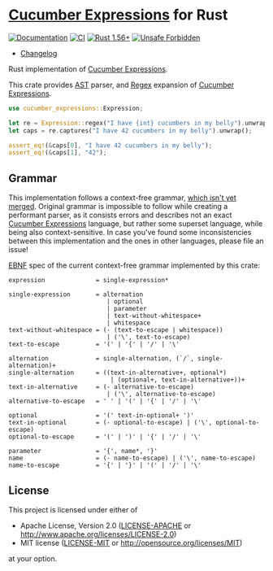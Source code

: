 [Cucumber Expressions] for Rust
===============================

[![Documentation](https://docs.rs/cucumber-expressions/badge.svg)](https://docs.rs/cucumber-expressions)
[![CI](https://github.com/cucumber-rs/cucumber-expressions/workflows/CI/badge.svg?branch=master "CI")](https://github.com/cucumber-rs/cucumber-expressions/actions?query=workflow%3ACI+branch%3Amaster)
[![Rust 1.56+](https://img.shields.io/badge/rustc-1.56+-lightgray.svg "Rust 1.56+")](https://blog.rust-lang.org/2021/10/21/Rust-1.56.0.html)
[![Unsafe Forbidden](https://img.shields.io/badge/unsafe-forbidden-success.svg)](https://github.com/rust-secure-code/safety-dance)

- [Changelog](https://github.com/cucumber-rs/cucumber-expressions/blob/main/CHANGELOG.md)

Rust implementation of [Cucumber Expressions].

This crate provides [AST] parser, and [Regex] expansion of [Cucumber Expressions].

```rust
use cucumber_expressions::Expression;

let re = Expression::regex("I have {int} cucumbers in my belly").unwrap();
let caps = re.captures("I have 42 cucumbers in my belly").unwrap();

assert_eq!(&caps[0], "I have 42 cucumbers in my belly");
assert_eq!(&caps[1], "42");
```




## Grammar

This implementation follows a context-free grammar, [which isn't yet merged][1]. Original grammar is impossible to follow while creating a performant parser, as it consists errors and describes not an exact [Cucumber Expressions] language, but rather some superset language, while being also context-sensitive. In case you've found some inconsistencies between this implementation and the ones in other languages, please file an issue! 

[EBNF] spec of the current context-free grammar implemented by this crate:
```ebnf
expression              = single-expression*

single-expression       = alternation
                           | optional
                           | parameter
                           | text-without-whitespace+
                           | whitespace
text-without-whitespace = (- (text-to-escape | whitespace))
                           | ('\', text-to-escape)
text-to-escape          = '(' | '{' | '/' | '\'

alternation             = single-alternation, (`/`, single-alternation)+
single-alternation      = ((text-in-alternative+, optional*)
                            | (optional+, text-in-alternative+))+
text-in-alternative     = (- alternative-to-escape)
                           | ('\', alternative-to-escape)
alternative-to-escape   = ' ' | '(' | '{' | '/' | '\'

optional                = '(' text-in-optional+ ')'
text-in-optional        = (- optional-to-escape) | ('\', optional-to-escape)
optional-to-escape      = '(' | ')' | '{' | '/' | '\'

parameter               = '{', name*, '}'
name                    = (- name-to-escape) | ('\', name-to-escape)
name-to-escape          = '{' | '}' | '(' | '/' | '\'
```




## License

This project is licensed under either of

* Apache License, Version 2.0 ([LICENSE-APACHE](https://github.com/cucumber-rs/cucumber-expressions/blob/main/LICENSE-APACHE) or <http://www.apache.org/licenses/LICENSE-2.0>)
* MIT license ([LICENSE-MIT](https://github.com/cucumber-rs/cucumber-expressions/blob/main/LICENSE-MIT) or <http://opensource.org/licenses/MIT>)

at your option.




[AST]: https://en.wikipedia.org/wiki/Abstract_syntax_tree
[Cucumber Expressions]: https://github.com/cucumber/cucumber-expressions#readme
[EBNF]: https://en.wikipedia.org/wiki/Extended_Backus–Naur_form
[Regex]: https://docs.rs/regex/

[1]: https://github.com/cucumber/cucumber-expressions/issues/41
